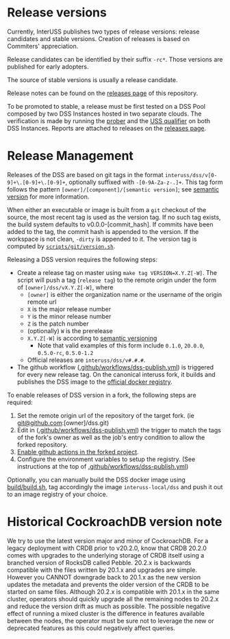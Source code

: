 # Release versions

Currently, InterUSS publishes two types of release versions: release candidates and stable versions. Creation of releases is based on Commiters' appreciation.

Release candidates can be identified by their suffix `-rc*`. Those versions are published for early adopters.

The source of stable versions is usually a release candidate. 

Release notes can be found on the [releases page](https://github.com/interuss/dss/releases) of this repository. 

To be promoted to stable, a release must be first tested on a DSS Pool composed by two DSS Instances hosted in two separate clouds. The verification is made by running the [prober](https://github.com/interuss/monitoring/tree/main/monitoring/prober) and the [USS qualifier](https://github.com/interuss/monitoring/tree/main/monitoring/uss_qualifier) on both DSS Instances.
Reports are attached to releases on the [releases page](https://github.com/interuss/dss/releases).

# Release Management

Releases of the DSS are based on git tags in the format `interuss/dss/v[0-9]+\.[0-9]+\.[0-9]+`, optionally suffixed with `-[0-9A-Za-z-.]+`.  This tag form follows the pattern `[owner]/[component]/[semantic version]`; see [semantic version](https://semver.org) for more information.

When either an executable or image is built from a `git` checkout of the source, the most recent tag is used as the version tag. If no such tag exists, the build system defaults to v0.0.0-[commit_hash]. If commits have been added to the tag, the commit hash is appended to the version. If the workspace is not clean, `-dirty` is appended to it. The version tag is computed by [`scripts/git/version.sh`](scripts/git/version.sh).

Releasing a DSS version requires the following steps:
- Create a release tag on master using `make tag VERSION=X.Y.Z[-W]`. The script will push a tag (`release tag`) to the remote origin under the form of `[owner]/dss/vX.Y.Z[-W]`, where
    - `[owner]` is either the organization name or the username of the origin remote url
    - `X` is the major release number
    - `Y` is the minor release number
    - `Z` is the patch number
    - (optionally) `W` is the prerelease
    - `X.Y.Z[-W]` is according to [semantic versioning](https://semver.org)
        - Note that valid examples of this form include `0.1.0`, `20.0.0`, `0.5.0-rc`, `0.5.0-1.2`
    - Official releases are `interuss/dss/v#.#.#`.
- The github workflow ([.github/workflows/dss-publish.yml](.github/workflows/dss-publish.yml)) is triggered for every new release tag. On the canonical interuss fork, it builds and publishes the DSS image to the [official docker registry](https://hub.docker.com/repository/docker/interuss/dss).

To enable releases of DSS version in a fork, the following steps are required:
  1. Set the remote origin url of the repository of the target fork. (ie git@github.com:[owner]/dss.git)
  2. Edit in ([.github/workflows/dss-publish.yml](.github/workflows/dss-publish.yml)) the trigger to match the tags of the fork's owner as well as the job's entry condition to allow the forked repository.
  3. [Enable github actions in the forked project](https://docs.github.com/en/repositories/managing-your-repositorys-settings-and-features/enabling-features-for-your-repository/managing-github-actions-settings-for-a-repository#configuring-required-approval-for-workflows-from-public-forks).
  4. Configure the environment variables to setup the registry. (See instructions at the top of [.github/workflows/dss-publish.yml](.github/workflows/dss-publish.yml))

Optionally, you can manually build the DSS docker image using [build/build.sh](build/build.sh), tag accordingly the image `interuss-local/dss` and push it out to an image registry of your choice.

# Historical CockroachDB version note

We try to use the latest version major and minor of CockroachDB.  For a legacy deployment with CRDB prior to v20.2.0, know that CRDB 20.2.0 comes with upgrades to the underlying storage of CRDB itself using a branched version of RocksDB called Pebble.  20.2.x is backwards compatible with the files written by 20.1.x and upgrades are simple. However you CANNOT downgrade back to 20.1.x as the new version updates the metadata and prevents the older version of the CRDB to be started on same files. Although 20.2.x is compatible with 20.1.x in the same cluster, operators should quickly upgrade all the remaining nodes to 20.2.x and reduce the version drift as much as possible. The possible negative effect of running a mixed cluster is the difference in features available between the nodes, the operator must be sure not to leverage the new or deprecated features as this could negatively affect queries.
